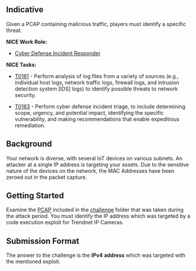 ## Indicative

  Given a PCAP containing malicious traffic, players must identify a specific threat.


  **NICE Work Role:**


  - [Cyber Defense Incident Responder](https://niccs.cisa.gov/workforce-development/nice-framework/workroles?name=Cyber%20Defense%20Incident%20Responder)


  **NICE Tasks:**


  - [T0161](https://niccs.cisa.gov/workforce-development/nice-framework/tasks?id=T0161&description=All) - Perform analysis of log files from a variety of sources (e.g., individual host logs, network traffic logs, firewall logs, and intrusion detection system [IDS] logs) to identify possible threats to network security.

  - [T0163](https://niccs.cisa.gov/workforce-development/nice-framework/tasks?id=T0163&description=All) - Perform cyber defense incident triage, to include determining scope, urgency, and potential impact, identifying the specific vulnerability, and making recommendations that enable expeditious remediation.


  ## Background

  Your network is diverse, with several IoT devices on various subnets. An attacker at a single IP address is targeting your assets. Due to the sensitive nature of the devices on the network, the MAC Addresses have been zeroed out in the packet capture.


  ## Getting Started

  Examine the [PCAP](.\challenge\maliciousBehaviorPcap.pcapng) included in the [challenge](./challenge) folder that was taken during the attack period. You must identify the IP address which was targeted by a code execution exploit for Trendnet IP Cameras.

  ## Submission Format

  The answer to the challenge is the **IPv4 address** which was targeted with the mentioned exploit.

